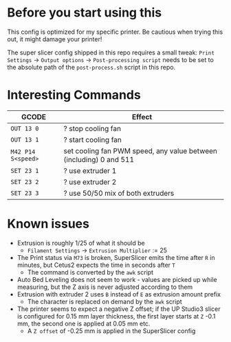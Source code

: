 # Before you start using this

This config is optimized for my specific printer. Be cautious when trying this
out, it might damage your printer!

The super slicer config shipped in this repo requires a small tweak: `Print Settings` -> `Output options` -> `Post-processing script` needs to be set to
the absolute path of the `post-process.sh` script in this repo.

# Interesting Commands

| GCODE              | Effect                                                             |
| ------------------ | ------------------------------------------------------------------ |
| `OUT 13 0`         | ? stop cooling fan                                                 |
| `OUT 13 1`         | ? start cooling fan                                                |
| `M42 P14 S<speed>` | set cooling fan PWM speed, any value between (including) 0 and 511 |
| `SET 23 1`         | ? use extruder 1                                                   |
| `SET 23 2`         | ? use extruder 2                                                   |
| `SET 23 3`         | ? use 50/50 mix of both extruders                                  |


# Known issues

- Extrusion is roughly 1/25 of what it should be
  - `Filament Settings` -> `Extrusion Multiplier` := 25
- The Print status via `M73` is broken, SuperSlicer emits the time after `R` in
  minutes, but Cetus2 expects the time in seconds after `T`
  - The command is converted by the `awk` script
- Auto Bed Leveling does not seem to work - values are picked up while
  measuring, but the Z axis is never adjusted according to them
- Extrusion with extruder 2 uses `B` instead of `E` as extrusion amount prefix
  - The character is replaced on demand by the `awk` script
- The printer seems to expect a negative Z offset; if the UP Studio3 slicer is
  configured for 0.15 mm layer thickness, the first layer starts at `Z` -0.1
  mm, the second one is applied at 0.05 mm etc.
  - A `Z offset` of -0.25 mm is applied in the SuperSlicer config
